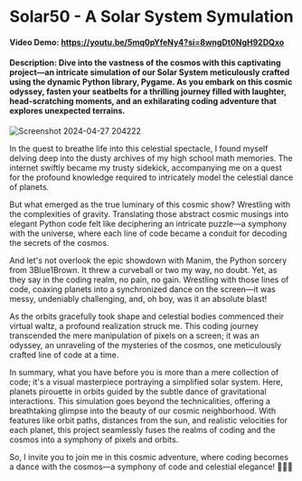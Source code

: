 # Solar50 - A Solar System Symulation 
#### Video Demo: https://youtu.be/5mq0pYfeNy4?si=8wngDt0NgH92DQxo
#### Description: Dive into the vastness of the cosmos with this captivating project—an intricate simulation of our Solar System meticulously crafted using the dynamic Python library, Pygame. As you embark on this cosmic odyssey, fasten your seatbelts for a thrilling journey filled with laughter, head-scratching moments, and an exhilarating coding adventure that explores unexpected terrains.

![Screenshot 2024-04-27 204222](https://github.com/Tofuwave/Cs50-2023/assets/66047380/0ea61448-6ba0-499a-8852-faacdbd92302)

In the quest to breathe life into this celestial spectacle, I found myself delving deep into the dusty archives of my high school math memories. The internet swiftly became my trusty sidekick, accompanying me on a quest for the profound knowledge required to intricately model the celestial dance of planets.

But what emerged as the true luminary of this cosmic show? Wrestling with the complexities of gravity. Translating those abstract cosmic musings into elegant Python code felt like deciphering an intricate puzzle—a symphony with the universe, where each line of code became a conduit for decoding the secrets of the cosmos.

And let's not overlook the epic showdown with Manim, the Python sorcery from 3Blue1Brown. It threw a curveball or two my way, no doubt. Yet, as they say in the coding realm, no pain, no gain. Wrestling with those lines of code, coaxing planets into a synchronized dance on the screen—it was messy, undeniably challenging, and, oh boy, was it an absolute blast!

As the orbits gracefully took shape and celestial bodies commenced their virtual waltz, a profound realization struck me. This coding journey transcended the mere manipulation of pixels on a screen; it was an odyssey, an unraveling of the mysteries of the cosmos, one meticulously crafted line of code at a time.

In summary, what you have before you is more than a mere collection of code; it's a visual masterpiece portraying a simplified solar system. Here, planets pirouette in orbits guided by the subtle dance of gravitational interactions. This simulation goes beyond the technicalities, offering a breathtaking glimpse into the beauty of our cosmic neighborhood. With features like orbit paths, distances from the sun, and realistic velocities for each planet, this project seamlessly fuses the realms of coding and the cosmos into a symphony of pixels and orbits.

So, I invite you to join me in this cosmic adventure, where coding becomes a dance with the cosmos—a symphony of code and celestial elegance! 🌌🚀✨

